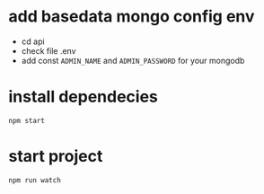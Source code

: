 # add basedata mongo config env
- cd api
- check file .env
- add const `ADMIN_NAME` and  `ADMIN_PASSWORD` for your mongodb

# install dependecies
`npm start`

# start project
`npm run watch`
